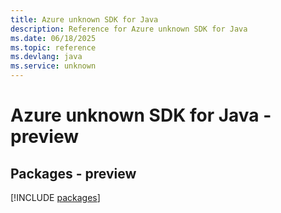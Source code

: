 ```yaml
---
title: Azure unknown SDK for Java
description: Reference for Azure unknown SDK for Java
ms.date: 06/18/2025
ms.topic: reference
ms.devlang: java
ms.service: unknown
---
```

# Azure unknown SDK for Java - preview
## Packages - preview
[!INCLUDE [packages](unknown-index.md)]